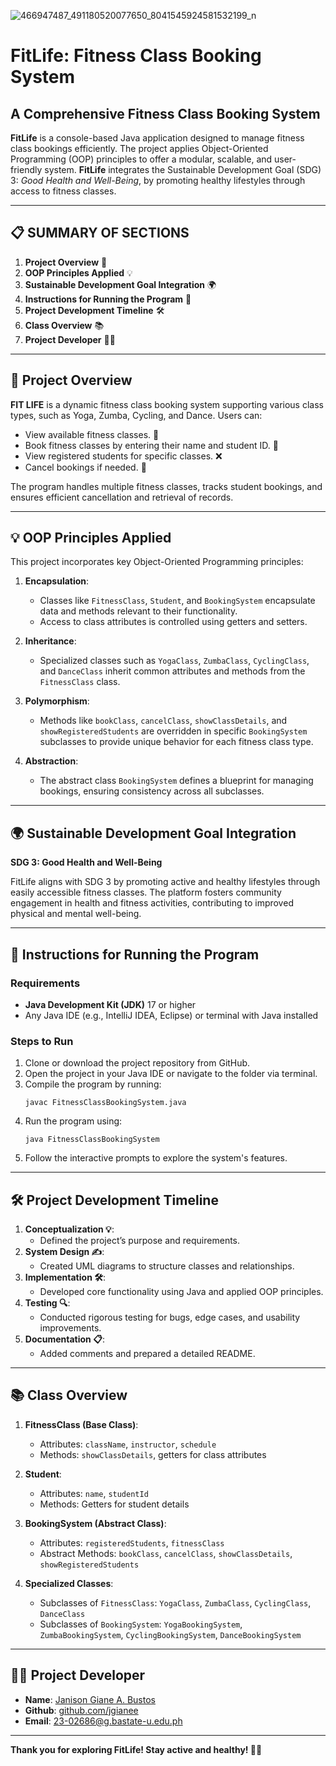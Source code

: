 
![466947487_491180520077650_8041545924581532199_n](https://github.com/user-attachments/assets/6f80a687-b111-4537-9350-6d6559573905)

# FitLife: Fitness Class Booking System 

## A Comprehensive Fitness Class Booking System

**FitLife** is a console-based Java application designed to manage fitness class bookings efficiently. The project applies Object-Oriented Programming (OOP) principles to offer a modular, scalable, and user-friendly system. **FitLife** integrates the Sustainable Development Goal (SDG) 3: *Good Health and Well-Being*, by promoting healthy lifestyles through access to fitness classes.

---

## 📋 SUMMARY OF SECTIONS

1. **Project Overview** 🌟
2. **OOP Principles Applied** 💡
3. **Sustainable Development Goal Integration** 🌍
4. **Instructions for Running the Program** 🚀
5. **Project Development Timeline** 🛠️
6. **Class Overview** 📚
7. **Project Developer** 👨‍💻

---

## 🌟 Project Overview
**FIT LIFE** is a dynamic fitness class booking system supporting various class types, such as Yoga, Zumba, Cycling, and Dance. Users can:

- View available fitness classes. 📅
- Book fitness classes by entering their name and student ID. 📝
- View registered students for specific classes. ❌
- Cancel bookings if needed. 👥

The program handles multiple fitness classes, tracks student bookings, and ensures efficient cancellation and retrieval of records.

---

## 💡 OOP Principles Applied
This project incorporates key Object-Oriented Programming principles:

1. **Encapsulation**:
   - Classes like `FitnessClass`, `Student`, and `BookingSystem` encapsulate data and methods relevant to their functionality.
   - Access to class attributes is controlled using getters and setters.

2. **Inheritance**:
   - Specialized classes such as `YogaClass`, `ZumbaClass`, `CyclingClass`, and `DanceClass` inherit common attributes and methods from the `FitnessClass` class.

3. **Polymorphism**:
   - Methods like `bookClass`, `cancelClass`, `showClassDetails`, and `showRegisteredStudents` are overridden in specific `BookingSystem` subclasses to provide unique behavior for each fitness class type.

4. **Abstraction**:
   - The abstract class `BookingSystem` defines a blueprint for managing bookings, ensuring consistency across all subclasses.

---

## 🌍 Sustainable Development Goal Integration
**SDG 3: Good Health and Well-Being**

FitLife aligns with SDG 3 by promoting active and healthy lifestyles through easily accessible fitness classes. The platform fosters community engagement in health and fitness activities, contributing to improved physical and mental well-being.

---

## 🚀 Instructions for Running the Program

### Requirements
- **Java Development Kit (JDK)** 17 or higher
- Any Java IDE (e.g., IntelliJ IDEA, Eclipse) or terminal with Java installed

### Steps to Run
1. Clone or download the project repository from GitHub.
2. Open the project in your Java IDE or navigate to the folder via terminal.
3. Compile the program by running:
   ```
   javac FitnessClassBookingSystem.java
   ```
4. Run the program using:
   ```
   java FitnessClassBookingSystem
   ```
5. Follow the interactive prompts to explore the system's features.

---

## 🛠️ Project Development Timeline
1. **Conceptualization 💡**: 
   - Defined the project’s purpose and requirements.
2. **System Design ✍️**:
   - Created UML diagrams to structure classes and relationships.
3. **Implementation 🛠️**:
   - Developed core functionality using Java and applied OOP principles.
4. **Testing 🔍**:
   - Conducted rigorous testing for bugs, edge cases, and usability improvements.
5. **Documentation 📋**:
   - Added comments and prepared a detailed README.

---

## 📚 Class Overview

1. **FitnessClass (Base Class)**:
   - Attributes: `className`, `instructor`, `schedule`
   - Methods: `showClassDetails`, getters for class attributes

2. **Student**:
   - Attributes: `name`, `studentId`
   - Methods: Getters for student details

3. **BookingSystem (Abstract Class)**:
   - Attributes: `registeredStudents`, `fitnessClass`
   - Abstract Methods: `bookClass`, `cancelClass`, `showClassDetails`, `showRegisteredStudents`

4. **Specialized Classes**:
   - Subclasses of `FitnessClass`: `YogaClass`, `ZumbaClass`, `CyclingClass`, `DanceClass`
   - Subclasses of `BookingSystem`: `YogaBookingSystem`, `ZumbaBookingSystem`, `CyclingBookingSystem`, `DanceBookingSystem`

---

## 👨‍💻 Project Developer

- **Name**: [Janison Giane A. Bustos](https://github.com/jgianee)
- **Github**: [github.com/jgianee](https://github.com/jgianee)
- **Email**: 23-02686@g.bastate-u.edu.ph

---

**Thank you for exploring FitLife! Stay active and healthy! 💪✨**
